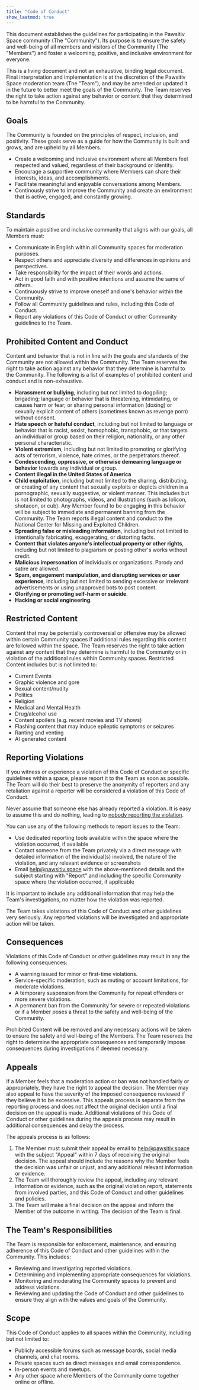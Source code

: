 ```yaml
---
title: "Code of Conduct"
show_lastmod: true
---
```


This document establishes the guidelines for participating in the Pawsitiv Space community (The "Community"). Its purpose is to ensure the safety and well-being of all members and visitors of the Community (The "Members") and foster a welcoming, positive, and inclusive environment for everyone.

This is a living document and not an exhaustive, binding legal document. Final interpretation and implementation is at the discretion of the Pawsitiv Space moderation team (The "Team"), and may be amended or updated it in the future to better meet the goals of the Community. The Team reserves the right to take action against any behavior or content that they determined to be harmful to the Community.

## Goals

The Community is founded on the principles of respect, inclusion, and positivity. These goals serve as a guide for how the Community is built and grows, and are upheld by all Members.

* Create a welcoming and inclusive environment where all Members feel respected and valued, regardless of their background or identity.
* Encourage a supportive community where Members can share their interests, ideas, and accomplishments.
* Facilitate meaningful and enjoyable conversations among Members.
* Continously strive to improve the Community and create an environment that is active, engaged, and constantly growing.

## Standards

To maintain a positive and inclusive community that aligns with our goals, all Members must:

* Communicate in English within all Community spaces for moderation purposes.
* Respect others and appreciate diversity and differences in opinions and perspectives.
* Take responsibility for the impact of their words and actions.
* Act in good faith and with positive intentions and assume the same of others.
* Continuously strive to improve oneself and one's behavior within the Community.
* Follow all Community guidelines and rules, including this Code of Conduct.
* Report any violations of this Code of Conduct or other Community guidelines to the Team.

## Prohibited Content and Conduct

Content and behavior that is not in line with the goals and standards of the Community are not allowed within the Community. The Team reserves the right to take action against any behavior that they determine is harmful to the Community. The following is a list of examples of prohibited content and conduct and is non-exhaustive.

* **Harassment or bullying**, including but not limited to dogpiling; brigading; language or behavior that is threatening, intimidating, or causes harm or fear; or sharing personal information (doxing) or sexually explicit content of others (sometimes known as revenge porn) without consent.
* **Hate speech or hateful conduct**, including but not limited to language or behavior that is racist, sexist, homophobic, transphobic, or that targets an individual or group based on their religion, nationality, or any other personal characteristic.
* **Violent extremism**, including but not limited to promoting or glorifying acts of terrorism, violence, hate crimes, or the perpetrators thereof.
* **Condescending, oppressive, or otherwise demeaning language or behavior** towards any individual or group.
* **Content illegal in the United States of America**
* **Child exploitation**, including but not limited to the sharing, distributing, or creating of any content that sexually exploits or depicts children in a pornographic, sexually suggestive, or violent manner. This includes but is not limited to photographs, videos, and illustrations (such as lolicon, shotacon, or cub). Any Member found to be engaging in this behavior will be subject to immediate and permanent banning from the Community. The Team reports illegal content and conduct to the National Center for Missing and Exploited Children.
* **Spreading false or misleading information**, including but not limited to intentionally fabricating, exaggerating, or distorting facts.
* **Content that violates anyone's intellectual property or other rights**, including but not limited to plagiarism or posting other's works without credit.
* **Malicious impersonation** of individuals or organizations. Parody and satire are allowed.
* **Spam, engagement manipulation, and disrupting services or user experience**, including but not limited to sending excessive or irrelevant advertisements or using unapproved bots to post content.
* **Glorifying or promoting self-harm or suicide**.
* **Hacking or social engineering**.

## Restricted Content

Content that may be potentially controversial or offensive may be allowed within certain Community spaces if additional rules regarding this content are followed within the space. The Team reserves the right to take action against any content that they determine is harmful to the Community or in violation of the additional rules within Community spaces. Restricted Content includes but is not limited to:

* Current Events
* Graphic violence and gore
* Sexual content/nudity
* Politics
* Religion
* Medical and Mental Health
* Drug/alcohol use
* Content spoilers (e.g. recent movies and TV shows)
* Flashing content that may induce epileptic symptoms or seizures
* Ranting and venting
* AI generated content

## Reporting Violations

If you witness or experience a violation of this Code of Conduct or specific guidelines within a space, please report it to the Team as soon as possible. The Team will do their best to preserve the anonymity of reporters and any retaliation against a reporter will be considered a violation of this Code of Conduct.

Never assume that someone else has already reported a violation. It is easy to assume this and do nothing, leading to [nobody reporting the violation](https://en.wikipedia.org/wiki/Bystander_effect).

You can use any of the following methods to report issues to the Team:

* Use dedicated reporting tools available within the space where the violation occurred, if available
* Contact someone from the Team privately via a direct message with detailed information of the individual(s) involved, the nature of the violation, and any relevant evidence or screenshots
* Email [help@pawsitiv.space](mailto:help@pawsitiv.space) with the above-mentioned details and the subject starting with "Report" and including the specific Community space where the violation occurred, if applicable

It is important to include any additional information that may help the Team's investigations, no matter how the violation was reported.

The Team takes violations of this Code of Conduct and other guidelines very seriously. Any reported violations will be investigated and appropriate action will be taken.

## Consequences

Violations of this Code of Conduct or other guidelines may result in any the following consequences:

* A warning issued for minor or first-time violations.
* Service-specific moderation, such as muting or account limitations, for moderate violations.
* A temporary suspension from the Community for repeat offenders or more severe violations.
* A permanent ban from the Community for severe or repeated violations or if a Member poses a threat to the safety and well-being of the Community.

Prohibited Content will be removed and any necessary actions will be taken to ensure the safety and well-being of the Members. The Team reserves the right to determine the appropriate consequences and temporarily impose consequences during investigations if deemed necessary.

## Appeals

If a Member feels that a moderation action or ban was not handled fairly or appropriately, they have the right to appeal the decision. The Member may also appeal to have the severity of the imposed consequence reviewed if they believe it to be excessive. This appeals process is separate from the reporting process and does not affect the original decision until a final decision on the appeal is made. Additional violations of this Code of Conduct or other guidelines during the appeals process may result in additional consequences and delay the process.

The appeals process is as follows:

1. The Member must submit their appeal by email to [help@pawsitiv.space](mailto:help@pawsitiv.space) with the subject "Appeal" within 7 days of receiving the original decision. The appeal should include the reasons why the Member feels the decision was unfair or unjust, and any additional relevant information or evidence.
2. The Team will thoroughly review the appeal, including any relevant information or evidence, such as the original violation report, statements from involved parties, and this Code of Conduct and other guidelines and policies.
3. The Team will make a final decision on the appeal and inform the Member of the outcome in writing. The decision of the Team is final.

## The Team's Responsibilities

The Team is responsible for enforcement, maintenance, and ensuring adherence of this Code of Conduct and other guidelines within the Community. This includes:

* Reviewing and investigating reported violations.
* Determining and implementing appropriate consequences for violations.
* Monitoring and moderating the Community spaces to prevent and address violations.
* Reviewing and updating the Code of Conduct and other guidelines to ensure they align with the values and goals of the Community.

## Scope

This Code of Conduct applies to all spaces within the Community, including but not limited to:

* Publicly accessible forums such as message boards, social media channels, and chat rooms.
* Private spaces such as direct messages and email correspondence.
* In-person events and meetups.
* Any other space where Members of the Community come together online or offline.
